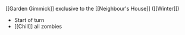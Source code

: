 [[Garden Gimmick]] exclusive to the [[Neighbour's House]] ([[Winter]])

- Start of turn
- [[Chill]] all zombies